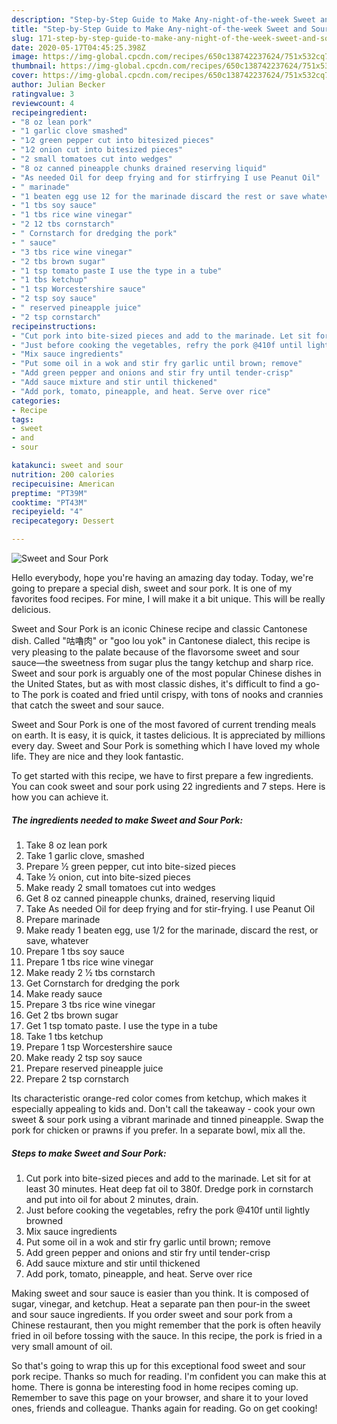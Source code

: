 ```yaml
---
description: "Step-by-Step Guide to Make Any-night-of-the-week Sweet and Sour Pork"
title: "Step-by-Step Guide to Make Any-night-of-the-week Sweet and Sour Pork"
slug: 171-step-by-step-guide-to-make-any-night-of-the-week-sweet-and-sour-pork
date: 2020-05-17T04:45:25.398Z
image: https://img-global.cpcdn.com/recipes/650c138742237624/751x532cq70/sweet-and-sour-pork-recipe-main-photo.jpg
thumbnail: https://img-global.cpcdn.com/recipes/650c138742237624/751x532cq70/sweet-and-sour-pork-recipe-main-photo.jpg
cover: https://img-global.cpcdn.com/recipes/650c138742237624/751x532cq70/sweet-and-sour-pork-recipe-main-photo.jpg
author: Julian Becker
ratingvalue: 3
reviewcount: 4
recipeingredient:
- "8 oz lean pork"
- "1 garlic clove smashed"
- "1⁄2 green pepper cut into bitesized pieces"
- "1⁄2 onion cut into bitesized pieces"
- "2 small tomatoes cut into wedges"
- "8 oz canned pineapple chunks drained reserving liquid"
- "As needed Oil for deep frying and for stirfrying I use Peanut Oil"
- " marinade"
- "1 beaten egg use 12 for the marinade discard the rest or save whatever"
- "1 tbs soy sauce"
- "1 tbs rice wine vinegar"
- "2 12 tbs cornstarch"
- " Cornstarch for dredging the pork"
- " sauce"
- "3 tbs rice wine vinegar"
- "2 tbs brown sugar"
- "1 tsp tomato paste I use the type in a tube"
- "1 tbs ketchup"
- "1 tsp Worcestershire sauce"
- "2 tsp soy sauce"
- " reserved pineapple juice"
- "2 tsp cornstarch"
recipeinstructions:
- "Cut pork into bite-sized pieces and add to the marinade. Let sit for at least 30 minutes. Heat deep fat oil to 380f. Dredge pork in cornstarch and put into oil for about 2 minutes, drain."
- "Just before cooking the vegetables, refry the pork @410f until lightly browned"
- "Mix sauce ingredients"
- "Put some oil in a wok and stir fry garlic until brown; remove"
- "Add green pepper and onions and stir fry until tender-crisp"
- "Add sauce mixture and stir until thickened"
- "Add pork, tomato, pineapple, and heat. Serve over rice"
categories:
- Recipe
tags:
- sweet
- and
- sour

katakunci: sweet and sour 
nutrition: 200 calories
recipecuisine: American
preptime: "PT39M"
cooktime: "PT43M"
recipeyield: "4"
recipecategory: Dessert

---
```



![Sweet and Sour Pork](https://img-global.cpcdn.com/recipes/650c138742237624/751x532cq70/sweet-and-sour-pork-recipe-main-photo.jpg)

Hello everybody, hope you're having an amazing day today. Today, we're going to prepare a special dish, sweet and sour pork. It is one of my favorites food recipes. For mine, I will make it a bit unique. This will be really delicious.

Sweet and Sour Pork is an iconic Chinese recipe and classic Cantonese dish. Called &#34;咕嚕肉&#34; or &#34;goo lou yok&#34; in Cantonese dialect, this recipe is very pleasing to the palate because of the flavorsome sweet and sour sauce—the sweetness from sugar plus the tangy ketchup and sharp rice. Sweet and sour pork is arguably one of the most popular Chinese dishes in the United States, but as with most classic dishes, it&#39;s difficult to find a go-to The pork is coated and fried until crispy, with tons of nooks and crannies that catch the sweet and sour sauce.

Sweet and Sour Pork is one of the most favored of current trending meals on earth. It is easy, it is quick, it tastes delicious. It is appreciated by millions every day. Sweet and Sour Pork is something which I have loved my whole life. They are nice and they look fantastic.


To get started with this recipe, we have to first prepare a few ingredients. You can cook sweet and sour pork using 22 ingredients and 7 steps. Here is how you can achieve it.

<!--inarticleads1-->

##### The ingredients needed to make Sweet and Sour Pork:

1. Take 8 oz lean pork
1. Take 1 garlic clove, smashed
1. Prepare 1⁄2 green pepper, cut into bite-sized pieces
1. Take 1⁄2 onion, cut into bite-sized pieces
1. Make ready 2 small tomatoes cut into wedges
1. Get 8 oz canned pineapple chunks, drained, reserving liquid
1. Take As needed Oil for deep frying and for stir-frying. I use Peanut Oil
1. Prepare  marinade
1. Make ready 1 beaten egg, use 1/2 for the marinade, discard the rest, or save, whatever
1. Prepare 1 tbs soy sauce
1. Prepare 1 tbs rice wine vinegar
1. Make ready 2 1⁄2 tbs cornstarch
1. Get  Cornstarch for dredging the pork
1. Make ready  sauce
1. Prepare 3 tbs rice wine vinegar
1. Get 2 tbs brown sugar
1. Get 1 tsp tomato paste. I use the type in a tube
1. Take 1 tbs ketchup
1. Prepare 1 tsp Worcestershire sauce
1. Make ready 2 tsp soy sauce
1. Prepare  reserved pineapple juice
1. Prepare 2 tsp cornstarch


Its characteristic orange-red color comes from ketchup, which makes it especially appealing to kids and. Don&#39;t call the takeaway - cook your own sweet &amp; sour pork using a vibrant marinade and tinned pineapple. Swap the pork for chicken or prawns if you prefer. In a separate bowl, mix all the. 

<!--inarticleads2-->

##### Steps to make Sweet and Sour Pork:

1. Cut pork into bite-sized pieces and add to the marinade. Let sit for at least 30 minutes. Heat deep fat oil to 380f. Dredge pork in cornstarch and put into oil for about 2 minutes, drain.
1. Just before cooking the vegetables, refry the pork @410f until lightly browned
1. Mix sauce ingredients
1. Put some oil in a wok and stir fry garlic until brown; remove
1. Add green pepper and onions and stir fry until tender-crisp
1. Add sauce mixture and stir until thickened
1. Add pork, tomato, pineapple, and heat. Serve over rice


Making sweet and sour sauce is easier than you think. It is composed of sugar, vinegar, and ketchup. Heat a separate pan then pour-in the sweet and sour sauce ingredients. If you order sweet and sour pork from a Chinese restaurant, then you might remember that the pork is often heavily fried in oil before tossing with the sauce. In this recipe, the pork is fried in a very small amount of oil. 

So that's going to wrap this up for this exceptional food sweet and sour pork recipe. Thanks so much for reading. I'm confident you can make this at home. There is gonna be interesting food in home recipes coming up. Remember to save this page on your browser, and share it to your loved ones, friends and colleague. Thanks again for reading. Go on get cooking!
